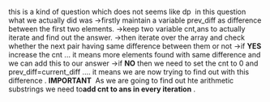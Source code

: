 this is a kind of question which does not seems like dp
​
in this question what we actually did was
->firstly maintain a variable prev_diff as difference between the first two elements.
->keep two variable cnt,ans to actually iterate and find out the answer.
->then iterate over the array and check whether the next pair having same difference between them or not
->if **YES** increase the cnt ... it means more elements found with same difference and we can add this to our answer
->if **NO** then we need to set the cnt to 0 and prev_diff=current_diff .... it means we are now trying to find out with this difference .
**IMPORTANT**
​
As we are going to find out hte arithmetic substrings we need to**add cnt to ans in every iteration** .
​
